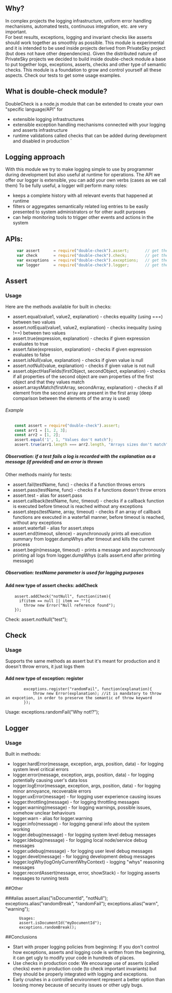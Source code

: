 ## Why?

In complex projects the logging infrastructure, uniform error handling mechanisms, automated tests, continuous
integration, etc. are very important.  
For best results, exceptions, logging and invariant checks like asserts should work together as smoothly as possible.
This module is experimental and it is intended to be used inside projects derived from PrivateSky project (but does not
have other dependencies).
Given the distributed nature of PrivateSky projects we decided to build inside double-check module a base to put
together logs, exceptions, asserts, checks and other type of semantic checks.
This module is a foundation to grow and control yourself all these aspects. Check our tests to get some usage examples.

## What is double-check module?

DoubleCheck is a node.js module that can be extended to create your own "specific language/API" for

* extensible logging infrastructures
* extensible exception handling mechanisms connected with your logging and asserts infrastructure
* runtime validations called checks that can be added during development and disabled in production
  `

## Logging approach

With this module we try to make logging simple to use by programmer during development but also useful at runtime for
operations.
The API we offer our logger is extensible, you can add your own verbs (cases as we call them)
To be fully useful, a logger will perform many roles:

- keeps a complete history with all relevant events that happened at runtime
- filters or aggregates semantically related log entries to be easily presented to system administrators or for other
  audit purposes
- can help monitoring tools to trigger other events and actions in the system

## APIs:

```javascript
     var assert      = require("double-check").assert;       // get the assert singleton
     var check       = require("double-check").check;        // get the assert singleton
     var exceptions  = require("double-check").exceptions;   // get the exceptions singleton
     var logger      = require("double-check").logger;       // get the logger singleton
```

## Assert

### Usage

Here are the methods available for built in checks:

- assert.equal(value1, value2, explanation) - checks equality (using ===) between two values
- assert.notEqual(value1, value2, explanation) - checks inequality (using !==) between two values
- assert.true(expression, explanation) - checks if given expression evaluates to true
- assert.false(expression, explanation) - checks if given expression evaluates to false
- assert.isNull(value, explanation) - checks if given value is null
- assert.notNull(value, explanation) - checks if given value is not null
- assert.objectHasFields(firstObject, secondObject, explanation) - checks if all properties of the second object are own
  properties of the first object and that they values match
- assert.arraysMatch(firstArray, secondArray, explanation) - checks if all element from the second array are present in
  the first array (deep comparison between the elements of the array is used)

###### Example

```javascript
    const assert = require("double-check").assert;
    const arr1 = [1, 2, 3];
    const arr2 = [1, 2];
    assert.equal('1', 1, "Values don't match");
    assert.true(arr1.length === arr2.length, "Arrays sizes don't match");
```    

##### Observation: if a test fails a log is recorded with the explanation as a message (if provided) and an error is thrown

Other methods mainly for tests:

- assert.fail(testName, func) - checks if a function throws errors
- assert.pass(testName, func) - checks if a functions doesn't throw errors
- assert.test - alias for assert.pass
- assert.callback(testName, func, timeout) - checks if a callback function is executed before timeout is reached without
  any exceptions
- assert.steps(testName, array, timeout) - checks if an array of callback functions are executed in a waterfall manner,
  before timeout is reached, without any exceptions
- assert.waterfall - alias for assert.steps
- assert.end(timeout, silence) - asynchronously prints all execution summary from logger.dumpWhys after timeout and
  kills the current process
- assert.begin(message, timeout) - prints a message and asynchronously printing all logs from logger.dumpWhys (calls
  assert.end after printing message)

##### Observation: testName parameter is used for logging purposes

#### Add new type of assert checks: addCheck

        assert.addCheck("notNull", function(item){
          if(item == null || item == ""){
            throw new Error("Null reference found");
        });

Check:  assert.notNull("test");

## Check

### Usage

Supports the same methods as assert but it's meant for production and it doesn't throw errors, it just logs them

#### Add new type of exception: register

            exceptions.register("randomFail", function(explanation){      
                throw new Error(explanation); //it is mandatory to throw an expcetion, in order to preserve the semantic of throw keyword 
            });

Usage:  exceptions.randomFail("Why not!?");

## Logger

### Usage

Built in methods:

- logger.hardError(message, exception, args, position, data) - for logging system level critical errors
- logger.error(message, exception, args, position, data) - for logging potentially causing user's data loss
- logger.logError(message, exception, args, position, data) - for logging minor annoyance, recoverable errors
- logger.uxError(message) - for logging user experience causing issues
- logger.throttling(message) - for logging throttling messages
- logger.warning(message) - for logging warnings, possible issues, somehow unclear behaviours
- logger.warn - alias for logger.warning
- logger.info(message) - for logging general info about the system working
- logger.debug(message) - for logging system level debug messages
- logger.ldebug(message) - for logging local node/service debug messages
- logger.udebug(message) - for logging user level debug messages
- logger.devel(message) - for logging development debug messages
- logger.logWhy(logOnlyCurrentWhyContext) - logging "whys" reasoning messages
- logger.recordAssert(message, error, showStack) - for logging asserts messages to running tests

##Other

###alias
assert.alias("isDocumentId", "notNull");
exceptions.alias("randomBreak", "randomFail");
exceptions.alias("warn", "warning");

          Usages:
          assert.isDocumentId("myDocumentId");
          exceptions.randomBreak();

##Conclusions

- Start with proper logging policies from beginning: If you don't control how exceptions, asserts and logging code is
  written from the beginning, it can get ugly to modify your code in hundreds of places.
- Use checks in production code: We encourage use of asserts (called checks) even in production code (to check important
  invariants) but they should be properly integrated with logging and exceptions.
- Early crushes in a controlled environment represent a better option than loosing money because of security issues or
  other ugly bugs.
 